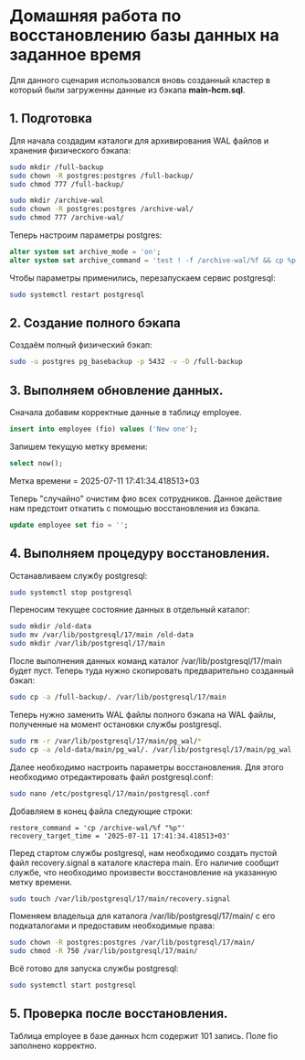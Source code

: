 # Домашняя работа по восстановлению базы данных на заданное время

Для данного сценария использовался вновь созданный кластер в который были загруженны данные из бэкапа **main-hcm.sql**.

## 1. Подготовка
Для начала создадим каталоги для архивирования WAL файлов и хранения физического бэкапа:

```bash
sudo mkdir /full-backup
sudo chown -R postgres:postgres /full-backup/
sudo chmod 777 /full-backup/

sudo mkdir /archive-wal
sudo chown -R postgres:postgres /archive-wal/
sudo chmod 777 /archive-wal/
```

Теперь настроим параметры postgres:
```SQL
alter system set archive_mode = 'on';
alter system set archive_command = 'test ! -f /archive-wal/%f && cp %p /archive-wal/%f';
```

Чтобы параметры применились, перезапускаем сервис postgresql:

```bash
sudo systemctl restart postgresql
```

## 2. Создание полного бэкапа
Создаём полный физический бэкап:
```bash
sudo -u postgres pg_basebackup -p 5432 -v -D /full-backup
```

## 3. Выполняем обновление данных.
Сначала добавим корректные данные в таблицу employee.

```SQL
insert into employee (fio) values ('New one');
```

Запишем текущую метку времени:
```SQL
select now();
```
Метка времени = 2025-07-11 17:41:34.418513+03

Теперь "случайно" очистим фио всех сотрудников. Данное действие нам предстоит откатить с помощью восстановления из бэкапа.
```SQL
update employee set fio = '';
```

## 4. Выполняем процедуру восстановления.
Останавливаем службу postgresql:
```bash
sudo systemctl stop postgresql
```

Переносим текущее состояние данных в отдельный каталог:
```bash
sudo mkdir /old-data
sudo mv /var/lib/postgresql/17/main /old-data
sudo mkdir /var/lib/postgresql/17/main
```

После выполнения данных команд каталог /var/lib/postgresql/17/main будет пуст. Теперь туда нужно скопировать предварительно созданный бэкап:
```bash
sudo cp -a /full-backup/. /var/lib/postgresql/17/main
```

Теперь нужно заменить WAL файлы полного бэкапа на WAL файлы, полученные на момент остановки службы postgresql.
```bash
sudo rm -r /var/lib/postgresql/17/main/pg_wal/*
sudo cp -a /old-data/main/pg_wal/. /var/lib/postgresql/17/main/pg_wal
```

Далее необходимо настроить параметры восстановления. Для этого необходимо отредактировать файл postgresql.conf:
```bash
sudo nano /etc/postgresql/17/main/postgresql.conf
```

Добавляем в конец файла следующие строки:
```
restore_command = 'cp /archive-wal/%f "%p"'
recovery_target_time = '2025-07-11 17:41:34.418513+03'
```

Перед стартом службы postgresql, нам необходимо создать пустой файл recovery.signal в каталоге кластера main. Его наличие сообщит службе, что необходимо произвести восстановление на указанную метку времени.
```bash
sudo touch /var/lib/postgresql/17/main/recovery.signal
```

Поменяем владельца для каталога /var/lib/postgresql/17/main/ с его подкаталогами и предоставим необходимые права:
```bash
sudo chown -R postgres:postgres /var/lib/postgresql/17/main/
sudo chmod -R 750 /var/lib/postgresql/17/main/
```

Всё готово для запуска службы postgresql:
```bash
sudo systemctl start postgresql
```

## 5. Проверка после восстановления.
Таблица employee в базе данных hcm содержит 101 запись. Поле fio заполнено корректно.